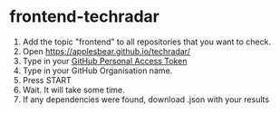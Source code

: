 # frontend-techradar
1. Add the topic "frontend" to all repositories that you want to check.
2. Open https://applesbear.github.io/techradar/
3. Type in your [GitHub Personal Access Token](https://github.com/settings/tokens)
4. Type in your GitHub Organisation name.
5. Press START
6. Wait. It will take some time.
7. If any dependencies were found, download .json with your results
